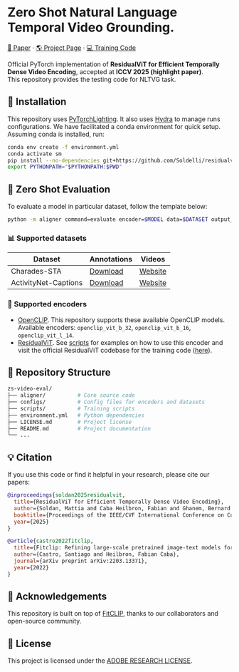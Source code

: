# Zero Shot Natural Language Temporal Video Grounding.
[📑 Paper](https://arxiv.org/abs/REPLACE) · [🌎 Project Page](https://soldelli.github.io/residualvit/)  · [💻 Training Code](https://github.com/Soldelli/residualvit)

Official PyTorch implementation of **ResidualViT for Efficient Temporally Dense Video Encoding**, accepted at **ICCV 2025 (highlight paper)**.  
This repository provides the testing code for NLTVG task.



## 🚀 Installation
This repository uses [PyTorchLighting](https://www.pytorchlightning.ai/). It also uses [Hydra](https://hydra.cc/docs/intro/) to manage runs configurations. We have facilitated a conda environment for quick setup. Assuming conda is installed, run:

```bash
conda env create -f environment.yml
conda activate sm
pip install --no-dependencies git+https://github.com/Soldelli/residualvit
export PYTHONPATH="$PYTHONPATH:$PWD"
```




## 🎯 Zero Shot Evaluation
To evaluate a model in particular dataset, follow the template below:

```bash
python -m aligner command=evaluate encoder=$MODEL data=$DATASET output_dir=$OUTPUT_DIR
```

### 📊 Supported datasets

| Dataset           |    Annotations    |    Videos     |  
|-------------------|------------------ |---------------|
| Charades-STA      | [Download](https://drive.google.com/file/d/1guZfHEsZwWCAm4NCttOzuufsLEA9l2jI/view?usp=sharing) | [Website](https://prior.allenai.org/projects/charades) |
|  ActivityNet-Captions   | [Download](https://drive.google.com/file/d/1ZI8GUuA7Tk5mblTlLVOgp2WTdXYA2lA9/view?usp=sharing) | [Website](http://activity-net.org/) |


### 🤖 Supported encoders 
* [OpenCLIP](https://github.com/mlfoundations/open_clip). This repository supports these available OpenCLIP  models.</br>
Available encoders: `openclip_vit_b_32`, `openclip_vit_b_16`, `openclip_vit_l_14`.
* [ResidualViT](https://github.com/Soldelli/residualvit). See [scripts](scripts/) for examples on how to use this encoder and visit the official ResidualViT codebase for the training code ([here](https://github.com/Soldelli/residualvit)).


## 📂 Repository Structure
```bash
zs-video-eval/
├── aligner/          # Core source code
├── configs/          # Config files for encoders and datasets
├── scripts/          # Training scripts
├── environment.yml   # Python dependencies
├── LICENSE.md        # Project license
├── README.md         # Project documentation
└── ...
```




## 💡 Citation
If you use this code or find it helpful in your research, please cite our papers:
```bibtex
@inproceedings{soldan2025residualvit,
  title={ResidualViT for Efficient Temporally Dense Video Encoding},
  author={Soldan, Mattia and Caba Heilbron, Fabian and Ghanem, Bernard and Sivic, Josef and Russell, Bryan},
  booktitle={Proceedings of the IEEE/CVF International Conference on Computer Vision (ICCV)},
  year={2025}
}

@article{castro2022fitclip,
  title={Fitclip: Refining large-scale pretrained image-text models for zero-shot video understanding tasks},
  author={Castro, Santiago and Heilbron, Fabian Caba},
  journal={arXiv preprint arXiv:2203.13371},
  year={2022}
}
```

## 🙏 Acknowledgements
This repository is built on top of [FitCLIP](https://github.com/bryant1410/fitclip), thanks to our collaborators and open-source community.

## 📜 License
This project is licensed under the [ADOBE RESEARCH LICENSE](LICENSE.md).
